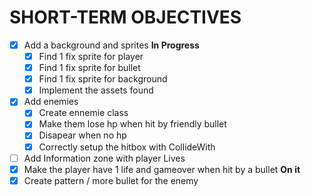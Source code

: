 # SHORT-TERM OBJECTIVES

- [x] Add a background and sprites **In Progress**
  - [x] Find 1 fix sprite for player
  - [x] Find 1 fix sprite for bullet
  - [x] Find 1 fix sprite for background
  - [x] Implement the assets found
- [x] Add enemies
  - [x] Create ennemie class
  - [x] Make them lose hp when hit by friendly bullet
  - [x] Disapear when no hp
  - [x] Correctly setup the hitbox with CollideWith
- [ ] Add Information zone with player Lives
- [x] Make the player have 1 life and gameover when hit by a bullet **On it**
- [x] Create pattern / more bullet for the enemy
